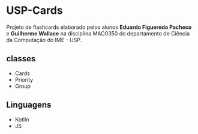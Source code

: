  # USP-Cards

  Projeto de flashcards elaborado pelos alunos **Eduardo Figueredo Pacheco** e **Guilherme Wallace** na disciplina MAC0350 do departamento de Ciência da Computação do IME - USP.

  ## classes

  * Cards
  * Priority
  * Group 


## Linguagens 

* Kotlin
* JS
 